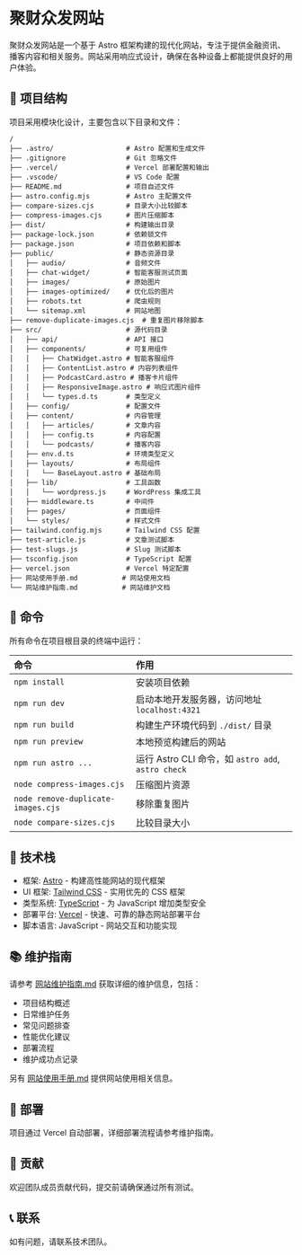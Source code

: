 # 聚财众发网站

聚财众发网站是一个基于 Astro 框架构建的现代化网站，专注于提供金融资讯、播客内容和相关服务。网站采用响应式设计，确保在各种设备上都能提供良好的用户体验。

## 🚀 项目结构

项目采用模块化设计，主要包含以下目录和文件：

```text
/
├── .astro/                  # Astro 配置和生成文件
├── .gitignore               # Git 忽略文件
├── .vercel/                 # Vercel 部署配置和输出
├── .vscode/                 # VS Code 配置
├── README.md                # 项目自述文件
├── astro.config.mjs         # Astro 主配置文件
├── compare-sizes.cjs        # 目录大小比较脚本
├── compress-images.cjs      # 图片压缩脚本
├── dist/                    # 构建输出目录
├── package-lock.json        # 依赖锁文件
├── package.json             # 项目依赖和脚本
├── public/                  # 静态资源目录
│   ├── audio/               # 音频文件
│   ├── chat-widget/         # 智能客服测试页面
│   ├── images/              # 原始图片
│   ├── images-optimized/    # 优化后的图片
│   ├── robots.txt           # 爬虫规则
│   └── sitemap.xml          # 网站地图
├── remove-duplicate-images.cjs  # 重复图片移除脚本
├── src/                     # 源代码目录
│   ├── api/                 # API 接口
│   ├── components/          # 可复用组件
│   │   ├── ChatWidget.astro # 智能客服组件
│   │   ├── ContentList.astro # 内容列表组件
│   │   ├── PodcastCard.astro # 播客卡片组件
│   │   ├── ResponsiveImage.astro # 响应式图片组件
│   │   └── types.d.ts       # 类型定义
│   ├── config/              # 配置文件
│   ├── content/             # 内容管理
│   │   ├── articles/        # 文章内容
│   │   ├── config.ts        # 内容配置
│   │   └── podcasts/        # 播客内容
│   ├── env.d.ts             # 环境类型定义
│   ├── layouts/             # 布局组件
│   │   └── BaseLayout.astro # 基础布局
│   ├── lib/                 # 工具函数
│   │   └── wordpress.js     # WordPress 集成工具
│   ├── middleware.ts        # 中间件
│   ├── pages/               # 页面组件
│   └── styles/              # 样式文件
├── tailwind.config.mjs      # Tailwind CSS 配置
├── test-article.js          # 文章测试脚本
├── test-slugs.js            # Slug 测试脚本
├── tsconfig.json            # TypeScript 配置
├── vercel.json              # Vercel 特定配置
├── 网站使用手册.md           # 网站使用文档
└── 网站维护指南.md           # 网站维护文档
```

## 🧞 命令

所有命令在项目根目录的终端中运行：

| 命令                   | 作用                                             |
| :------------------------ | :----------------------------------------------- |
| `npm install`             | 安装项目依赖                                      |
| `npm run dev`             | 启动本地开发服务器，访问地址 `localhost:4321`     |
| `npm run build`           | 构建生产环境代码到 `./dist/` 目录                 |
| `npm run preview`         | 本地预览构建后的网站                               |
| `npm run astro ...`       | 运行 Astro CLI 命令，如 `astro add`, `astro check` |
| `node compress-images.cjs`| 压缩图片资源                                      |
| `node remove-duplicate-images.cjs` | 移除重复图片                           |
| `node compare-sizes.cjs`  | 比较目录大小                                      |

## 🔧 技术栈

- 框架: [Astro](https://astro.build/) - 构建高性能网站的现代框架
- UI 框架: [Tailwind CSS](https://tailwindcss.com/) - 实用优先的 CSS 框架
- 类型系统: [TypeScript](https://www.typescriptlang.org/) - 为 JavaScript 增加类型安全
- 部署平台: [Vercel](https://vercel.com/) - 快速、可靠的静态网站部署平台
- 脚本语言: JavaScript - 网站交互和功能实现

## 📚 维护指南

请参考 [网站维护指南.md](网站维护指南.md) 获取详细的维护信息，包括：
- 项目结构概述
- 日常维护任务
- 常见问题排查
- 性能优化建议
- 部署流程
- 维护成功点记录

另有 [网站使用手册.md](网站使用手册.md) 提供网站使用相关信息。

## 🚀 部署

项目通过 Vercel 自动部署，详细部署流程请参考维护指南。

## 👥 贡献

欢迎团队成员贡献代码，提交前请确保通过所有测试。

## 📞 联系

如有问题，请联系技术团队。